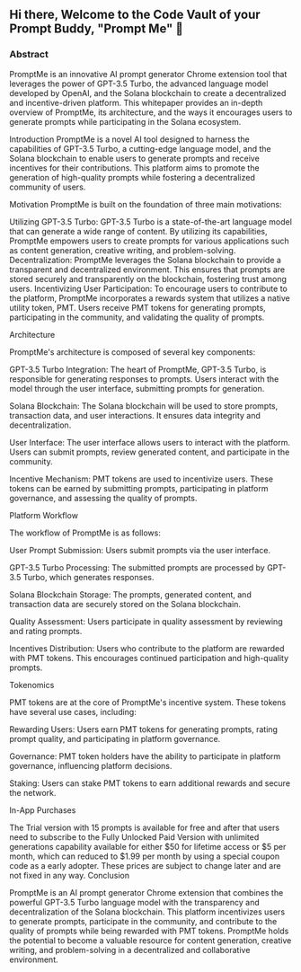 ## Hi there, Welcome to the Code Vault of your Prompt Buddy, "Prompt Me" 👋


### Abstract

PromptMe is an innovative AI prompt generator Chrome extension tool that leverages the power of GPT-3.5 Turbo, the advanced language model developed by OpenAI, and the Solana blockchain to create a decentralized and incentive-driven platform. This whitepaper provides an in-depth overview of PromptMe, its architecture, and the ways it encourages users to generate prompts while participating in the Solana ecosystem.

Introduction
PromptMe is a novel AI tool designed to harness the capabilities of GPT-3.5 Turbo, a cutting-edge language model, and the Solana blockchain to enable users to generate prompts and receive incentives for their contributions. This platform aims to promote the generation of high-quality prompts while fostering a decentralized community of users.

Motivation
PromptMe is built on the foundation of three main motivations:

Utilizing GPT-3.5 Turbo: GPT-3.5 Turbo is a state-of-the-art language model that can generate a wide range of content. By utilizing its capabilities, PromptMe empowers users to create prompts for various applications such as content generation, creative writing, and problem-solving.
Decentralization: PromptMe leverages the Solana blockchain to provide a transparent and decentralized environment. This ensures that prompts are stored securely and transparently on the blockchain, fostering trust among users.
Incentivizing User Participation: To encourage users to contribute to the platform, PromptMe incorporates a rewards system that utilizes a native utility token, PMT. Users receive PMT tokens for generating prompts, participating in the community, and validating the quality of prompts.



Architecture

PromptMe's architecture is composed of several key components:

GPT-3.5 Turbo Integration: The heart of PromptMe, GPT-3.5 Turbo, is responsible for generating responses to prompts. Users interact with the model through the user interface, submitting prompts for generation.

Solana Blockchain: The Solana blockchain will be used to store prompts, transaction data, and user interactions. It ensures data integrity and decentralization.

User Interface: The user interface allows users to interact with the platform. Users can submit prompts, review generated content, and participate in the community.

Incentive Mechanism: PMT tokens are used to incentivize users. These tokens can be earned by submitting prompts, participating in platform governance, and assessing the quality of prompts.

Platform Workflow

The workflow of PromptMe is as follows:

User Prompt Submission: Users submit prompts via the user interface.

GPT-3.5 Turbo Processing: The submitted prompts are processed by GPT-3.5 Turbo, which generates responses.

Solana Blockchain Storage: The prompts, generated content, and transaction data are securely stored on the Solana blockchain.

Quality Assessment: Users participate in quality assessment by reviewing and rating prompts.

Incentives Distribution: Users who contribute to the platform are rewarded with PMT tokens. This encourages continued participation and high-quality prompts.

Tokenomics

PMT tokens are at the core of PromptMe's incentive system. These tokens have several use cases, including:

Rewarding Users: Users earn PMT tokens for generating prompts, rating prompt quality, and participating in platform governance.

Governance: PMT token holders have the ability to participate in platform governance, influencing platform decisions.

Staking: Users can stake PMT tokens to earn additional rewards and secure the network.


In-App Purchases

The Trial version with 15 prompts is available for free and after that users need to subscribe to the Fully Unlocked Paid Version with unlimited generations capability available for either $50 for lifetime access or $5 per month, which can reduced to $1.99 per month by using a special coupon code as a early adopter. These prices are subject to change later and are not fixed in any way. 
Conclusion

PromptMe is an AI prompt generator Chrome extension that combines the powerful GPT-3.5 Turbo language model with the transparency and decentralization of the Solana blockchain. This platform incentivizes users to generate prompts, participate in the community, and contribute to the quality of prompts while being rewarded with PMT tokens. PromptMe holds the potential to become a valuable resource for content generation, creative writing, and problem-solving in a decentralized and collaborative environment.





<!--

**Here are some ideas to get you started:**

🙋‍♀️ A short introduction - what is your organization all about?
🌈 Contribution guidelines - how can the community get involved?
👩‍💻 Useful resources - where can the community find your docs? Is there anything else the community should know?
🍿 Fun facts - what does your team eat for breakfast?
🧙 Remember, you can do mighty things with the power of [Markdown](https://docs.github.com/github/writing-on-github/getting-started-with-writing-and-formatting-on-github/basic-writing-and-formatting-syntax)
-->
